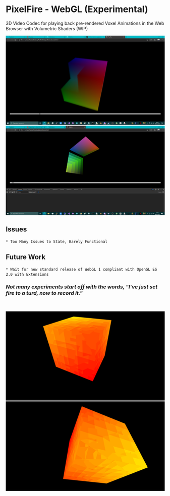 # PixelFire - WebGL (Experimental)
3D Video Codec for playing back pre-rendered Voxel Animations in the Web Browser with Volumetric Shaders (WIP)

![screenshot](https://github.com/TheMindVirus/PixelFire/blob/webgl/volumetric.png)
![screenshot](https://github.com/TheMindVirus/PixelFire/blob/webgl/pixelfiremoddev.png)

## Issues
```
* Too Many Issues to State, Barely Functional
```

## Future Work
```
* Wait for new standard release of WebGL 1 compliant with OpenGL ES 2.0 with Extensions
```
### *Not many experiments start off with the words, "I've just set fire to a turd, now to record it."*
</br>

![screenshot](https://github.com/TheMindVirus/PixelFire/blob/main/screenshot4.png)
![screenshot](https://github.com/TheMindVirus/PixelFire/blob/main/screenshot5.png)
